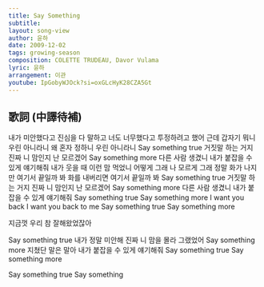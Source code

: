 ```yaml
---
title: Say Something
subtitle:
layout: song-view
author: 윤하
date: 2009-12-02
tags: growing-season
composition: COLETTE TRUDEAU, Davor Vulama
lyric: 윤하
arrangement: 이관
youtube: IpGobyWJOck?si=oxGLcHyK28CZA5Gt
---
```


## 歌詞 (中譯待補)

내가 미안했다고
진심을 다 말하고
너도 너무했다고
투정하려고 했어
근데 갑자기 뭐니
우린 아니라니
왜 혼자 정하니
우린 아니라니
Say something true
거짓말 하는 거지
진짜 니 맘인지 난 모르겠어
Say something more
다른 사람 생겼니
내가 붙잡을 수 있게 얘기해줘
내가 웃을 때
이런 맘 먹었니
어떻게 그래
나 모르게 그래
정말 화가 나지만
여기서 끝일까 봐
화를 내버리면
여기서 끝일까 봐
Say something true
거짓말 하는 거지
진짜 니 맘인지 난 모르겠어
Say something more
다른 사람 생겼니
내가 붙잡을 수 있게 얘기해줘
Say something true
Say something more
I want you back
I want you back to me
Say something true
Say something more

지금껏 우리 참 잘해왔었잖아

Say something true
내가 정말 미안해
진짜 니 맘을 몰라 그랬었어
Say something more
지쳤단 말은 말아
내가 붙잡을 수 있게 얘기해줘
Say something true
Say something more

Say something true
Say something
